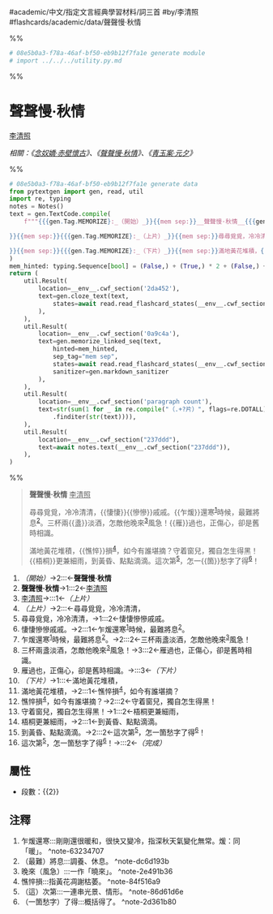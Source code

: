 #academic/中文/指定文言經典學習材料/詞三首 #by/李清照 #flashcards/academic/data/聲聲慢·秋情

%%
```Python
# 08e5b0a3-f78a-46af-bf50-eb9b12f7fa1e generate module
# import ../../../utility.py.md
```
%%

# 聲聲慢·秋情
<u>李清照</u>

_相關：《[念奴嬌·赤壁懷古](念奴嬌·赤壁懷古.md)》、《[聲聲慢·秋情](聲聲慢·秋情.md)》、《[青玉案·元夕](青玉案·元夕.md)》_

%%
```Python
# 08e5b0a3-f78a-46af-bf50-eb9b12f7fa1e generate data
from pytextgen import gen, read, util
import re, typing
notes = Notes()
text = gen.TextCode.compile(
	f"""{{{gen.Tag.MEMORIZE}:_（開始）_}}{{mem sep:}}__聲聲慢·秋情__{{{gen.Tag.TEXT}: }}{{mem sep:}}<u>李清照</u>{{{gen.Tag.TEXT}:

}}{{mem sep:}}{{{gen.Tag.MEMORIZE}:_（上片）_}}{{mem sep:}}尋尋覓覓，冷冷清清，{{mem sep:}}{hard("悽悽")}{hard("慘慘")}戚戚。{{mem sep:}}{hard("乍煖")}還寒{notes.embed('乍煖還寒', '剛剛還很暖和，很快又變冷，指深秋天氣變化無常。煖：同「暖」。')}時候，最難將息{notes.embed('（最難）將息', '調養、休息。')}。{{mem sep:}}三杯兩{hard("盞")}淡酒，怎敵他晚來{notes.embed('晚來（風急）', '一作「曉來」。')}風急！{{mem sep:}}{hard("雁")}過也，正傷心，卻是舊時相識。{{{gen.Tag.TEXT}:

}}{{mem sep:}}{{{gen.Tag.MEMORIZE}:_（下片）_}}{{mem sep:}}滿地黃花堆積，{{mem sep:}}{hard("憔悴")}損{notes.embed('憔悴損', '指黃花凋謝枯萎。')}，如今有誰堪摘？{{mem sep:}}守着窗兒，獨自怎生得黑！{{mem sep:}}{hard("梧桐")}更兼細雨，{{mem sep:}}到黃昏、點點滴滴。{{mem sep:}}這次第{notes.embed('（這）次第', '一連串光景、情形。')}，怎一{hard("箇")}愁字了得{notes.embed('（一箇愁字）了得', '概括得了。')}！{{mem sep:}}{{{gen.Tag.MEMORIZE}:_（完成）_}}"""
)
mem_hinted: typing.Sequence[bool] = (False,) + (True,) * 2 + (False,) + (True,) * 5 + (False,) + (True,) * 6 + (False,)
return (
	util.Result(
		location=__env__.cwf_section('2da452'),
		text=gen.cloze_text(text,
			states=await read.read_flashcard_states(__env__.cwf_section("2da452")),
		),
	),
	util.Result(
		location=__env__.cwf_section('0a9c4a'),
		text=gen.memorize_linked_seq(text,
			hinted=mem_hinted,
			sep_tag="mem sep",
			states=await read.read_flashcard_states(__env__.cwf_section('0a9c4a')),
			sanitizer=gen.markdown_sanitizer
		),
	),
	util.Result(
		location=__env__.cwf_section('paragraph count'),
		text=str(sum(1 for _ in re.compile("（.+?片）", flags=re.DOTALL)
			.finditer(str(text)))),
	),
	util.Result(
		location=__env__.cwf_section("237ddd"),
		text=await notes.text(__env__.cwf_section("237ddd")),
	),
)
```
%%

<!--08e5b0a3-f78a-46af-bf50-eb9b12f7fa1e generate section="2da452"--><!-- The following content is generated at 2023-03-09T18:21:12.639856+08:00. Any edits will be overridden! -->

> __聲聲慢·秋情__ <u>李清照</u>
>
> 尋尋覓覓，冷冷清清，{{悽悽}}{{慘慘}}戚戚。{{乍煖}}還寒<sup>[1](#^note-63234707)</sup>時候，最難將息<sup>[2](#^note-dc6d193b)</sup>。三杯兩{{盞}}淡酒，怎敵他晚來<sup>[3](#^note-2e491b36)</sup>風急！{{雁}}過也，正傷心，卻是舊時相識。
>
> 滿地黃花堆積，{{憔悴}}損<sup>[4](#^note-84f516a9)</sup>，如今有誰堪摘？守着窗兒，獨自怎生得黑！{{梧桐}}更兼細雨，到黃昏、點點滴滴。這次第<sup>[5](#^note-86d61d6e)</sup>，怎一{{箇}}愁字了得<sup>[6](#^note-2d361b80)</sup>！

<!--/08e5b0a3-f78a-46af-bf50-eb9b12f7fa1e-->

<!--08e5b0a3-f78a-46af-bf50-eb9b12f7fa1e generate section="0a9c4a"--><!-- The following content is generated at 2023-03-09T18:21:12.627030+08:00. Any edits will be overridden! -->

1. _（開始）_→2:::←__聲聲慢·秋情__
2. __聲聲慢·秋情__→1:::2←<u>李清照</u>
3. <u>李清照</u>→:::1←_（上片）_
4. _（上片）_→2:::←尋尋覓覓，冷冷清清，
5. 尋尋覓覓，冷冷清清，→1:::2←悽悽慘慘戚戚。
6. 悽悽慘慘戚戚。→2:::1←乍煖還寒<sup>[1](#^note-63234707)</sup>時候，最難將息<sup>[2](#^note-dc6d193b)</sup>。
7. 乍煖還寒<sup>[1](#^note-63234707)</sup>時候，最難將息<sup>[2](#^note-dc6d193b)</sup>。→2:::2←三杯兩盞淡酒，怎敵他晚來<sup>[3](#^note-2e491b36)</sup>風急！
8. 三杯兩盞淡酒，怎敵他晚來<sup>[3](#^note-2e491b36)</sup>風急！→3:::2←雁過也，正傷心，卻是舊時相識。
9. 雁過也，正傷心，卻是舊時相識。→:::3←_（下片）_
10. _（下片）_→1:::←滿地黃花堆積，
11. 滿地黃花堆積，→2:::1←憔悴損<sup>[4](#^note-84f516a9)</sup>，如今有誰堪摘？
12. 憔悴損<sup>[4](#^note-84f516a9)</sup>，如今有誰堪摘？→2:::2←守着窗兒，獨自怎生得黑！
13. 守着窗兒，獨自怎生得黑！→1:::2←梧桐更兼細雨，
14. 梧桐更兼細雨，→2:::1←到黃昏、點點滴滴。
15. 到黃昏、點點滴滴。→2:::2←這次第<sup>[5](#^note-86d61d6e)</sup>，怎一箇愁字了得<sup>[6](#^note-2d361b80)</sup>！
16. 這次第<sup>[5](#^note-86d61d6e)</sup>，怎一箇愁字了得<sup>[6](#^note-2d361b80)</sup>！→:::2←_（完成）_

<!--/08e5b0a3-f78a-46af-bf50-eb9b12f7fa1e-->

## 屬性

- 段數：{{<!--08e5b0a3-f78a-46af-bf50-eb9b12f7fa1e generate section="paragraph count"--><!-- The following content is generated at 2023-03-01T10:52:41.452553+08:00. Any edits will be overridden! -->2<!--/08e5b0a3-f78a-46af-bf50-eb9b12f7fa1e-->}}

## 注釋

<!--08e5b0a3-f78a-46af-bf50-eb9b12f7fa1e generate section="237ddd"--><!-- The following content is generated at 2023-03-09T18:21:12.653883+08:00. Any edits will be overridden! -->

1. 乍煖還寒:::剛剛還很暖和，很快又變冷，指深秋天氣變化無常。煖：同「暖」。 ^note-63234707
2. （最難）將息:::調養、休息。 ^note-dc6d193b
3. 晚來（風急）:::一作「曉來」。 ^note-2e491b36
4. 憔悴損:::指黃花凋謝枯萎。 ^note-84f516a9
5. （這）次第:::一連串光景、情形。 ^note-86d61d6e
6. （一箇愁字）了得:::概括得了。 ^note-2d361b80

<!--/08e5b0a3-f78a-46af-bf50-eb9b12f7fa1e-->
